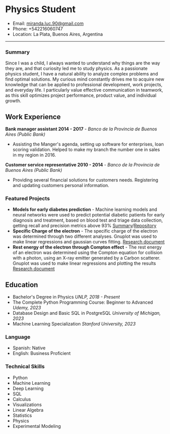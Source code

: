 # Physics Student

- Email: miranda.luc.90@gmail.com
- Phone: +542216060747
- Location: La Plata, Buenos Aires, Argentina

---

### Summary
Since I was a child, I always wanted to understand why things are the way they are, and that curiosity led me to study physics. As a passionate physics student, I have a natural ability to analyze complex problems and find optimal solutions. My curious mind constantly drives me to acquire new knowledge that can be applied to professional development, work projects, and everyday life. I particularly value effective communication in teamwork, as this skill optimizes project performance, product value, and individual growth.

## Work Experience
**Bank manager assistant 2014 - 2017** - _Banco de la Provincia de Buenos Aires (Public Bank)_
- Assisting the Manger's agenda, setting up software for enterprises,  loan scoring validation. Helped to make my branch the number one in sales in my region in 2016.
 
**Customer service representative 2010 - 2014** - _Banco de la Provincia de Buenos Aires (Public Bank)_
- Providing several financial solutions for customers needs. Registering and updating customers personal information.

### Featured Projects
- **Models for early diabetes prediction** - Machine learning models and neural networks were used to predict potential diabetic patients for early diagnosis and treatment, based on blood test and triage data collection, getting recall and precision metrics above 93% [Summary](https://www.overleaf.com/read/kfmjdgbmcfrq)/[Repository](https://github.com/x3naroth/Diabetes_prediction.git)
- **Specific Charge of the electron** - The specific charge of the electron was determined through two different analyses. Gnuplot was used to make linear regressions and gaussian curves fitting. [Research document](https://www.overleaf.com/read/vnwqjrqswrdv)
- **Rest energy of the electron through Compton effect** - The rest energy of an electron was determined using the Compton equation for collision with a photon, using an X-ray emitter generated by a Carbon scatterer. Gnuplot was used to make linear regressions and plotting the results [Research document](https://www.overleaf.com/read/nhnzbpwxpznd)
  
## Education
- Bachelor's Degree in Physics _UNLP, 2018 - Present_
- The Complete Python Programming Course: Beginner to Advanced _Udemy, 2023_
- Database Design and Basic SQL in PostgreSQL _University of Michigan, 2023_
- Machine Learning Specialization _Stanford University, 2023_
  
### Language
- Spanish: Native
- English: Business Proficient
  
### Technical Skills
- Python
- Machine Learning
- Deep Learning
- SQL
- Calculus
- Visualizations
- Linear Algebra
- Statistics
- Physics
- Experimental Modeling

